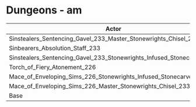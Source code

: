 # Dungeons - am
| Actor | DPS | Increase |
|---|:---:|:---:|
|Sinstealers_Sentencing_Gavel_233_Master_Stonewrights_Chisel_233|6637|35.48%|
|Sinbearers_Absolution_Staff_233|6630|35.33%|
|Sinstealers_Sentencing_Gavel_233_Stonewrights_Infused_Stonecarver_226|6630|35.33%|
|Torch_of_Fiery_Atonement_226|6531|33.31%|
|Mace_of_Enveloping_Sims_226_Stonewrights_Infused_Stonecarver_226|6527|33.23%|
|Mace_of_Enveloping_Sims_226_Master_Stonewrights_Chisel_233|6521|33.11%|
|Base|4899|0.00%|
